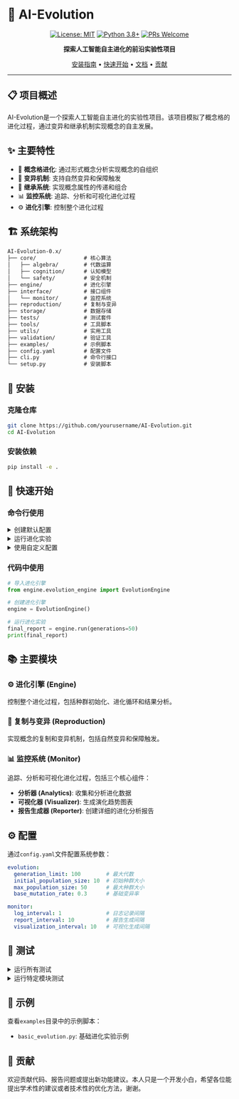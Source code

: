 # 🧬 AI-Evolution

<div align="center">

[![License: MIT](https://img.shields.io/badge/License-MIT-yellow.svg)](https://opensource.org/licenses/MIT)
[![Python 3.8+](https://img.shields.io/badge/python-3.8+-blue.svg)](https://www.python.org/downloads/)
[![PRs Welcome](https://img.shields.io/badge/PRs-welcome-brightgreen.svg)](CONTRIBUTING.md)

**探索人工智能自主进化的前沿实验性项目**

[安装指南](#安装) • [快速开始](#快速开始) • [文档](#主要模块) • [贡献](#贡献)

</div>

---

## 📋 项目概述

AI-Evolution是一个探索人工智能自主进化的实验性项目。该项目模拟了概念格的进化过程，通过变异和继承机制实现概念的自主发展。

## ✨ 主要特性

- 🧠 **概念格进化**: 通过形式概念分析实现概念的自组织
- 🔄 **变异机制**: 支持自然变异和保障触发
- 🧩 **继承系统**: 实现概念属性的传递和组合
- 📊 **监控系统**: 追踪、分析和可视化进化过程
- ⚙️ **进化引擎**: 控制整个进化过程

## 🏗️ 系统架构

```txt
AI-Evolution-0.x/
├── core/               # 核心算法
│   ├── algebra/        # 代数运算
│   ├── cognition/      # 认知模型
│   └── safety/         # 安全机制
├── engine/             # 进化引擎
├── interface/          # 接口组件
│   └── monitor/        # 监控系统
├── reproduction/       # 复制与变异
├── storage/            # 数据存储
├── tests/              # 测试套件
├── tools/              # 工具脚本
├── utils/              # 实用工具
├── validation/         # 验证工具
├── examples/           # 示例脚本
├── config.yaml         # 配置文件
├── cli.py              # 命令行接口
└── setup.py            # 安装脚本
```

## 🚀 安装

### 克隆仓库
```bash
git clone https://github.com/yourusername/AI-Evolution.git
cd AI-Evolution
```

### 安装依赖
```bash
pip install -e .
```

## 🏁 快速开始

### 命令行使用

<details>
<summary>创建默认配置</summary>

```bash
python cli.py --create-config
```
</details>

<details>
<summary>运行进化实验</summary>

```bash
python cli.py --generations 50
```
</details>

<details>
<summary>使用自定义配置</summary>

```bash
python cli.py --config my_config.yaml
```
</details>

### 代码中使用

```python
# 导入进化引擎
from engine.evolution_engine import EvolutionEngine

# 创建进化引擎
engine = EvolutionEngine()

# 运行进化实验
final_report = engine.run(generations=50)
print(final_report)
```

## 📚 主要模块

### ⚙️ 进化引擎 (Engine)

控制整个进化过程，包括种群初始化、进化循环和结果分析。

### 🧬 复制与变异 (Reproduction)

实现概念的复制和变异机制，包括自然变异和保障触发。

### 📊 监控系统 (Monitor)

追踪、分析和可视化进化过程，包括三个核心组件：
- **分析器 (Analytics)**: 收集和分析进化数据
- **可视化器 (Visualizer)**: 生成演化趋势图表
- **报告生成器 (Reporter)**: 创建详细的进化分析报告

## ⚙️ 配置

通过`config.yaml`文件配置系统参数：

```yaml
evolution:
  generation_limit: 100        # 最大代数
  initial_population_size: 10  # 初始种群大小
  max_population_size: 50      # 最大种群大小
  base_mutation_rate: 0.3      # 基础变异率

monitor:
  log_interval: 1              # 日志记录间隔
  report_interval: 10          # 报告生成间隔
  visualization_interval: 10   # 可视化生成间隔
```

## 🧪 测试

<details>
<summary>运行所有测试</summary>

```bash
python run_tests.py
```
</details>

<details>
<summary>运行特定模块测试</summary>

```bash
pytest tests/engine/
```
</details>

## 📝 示例

查看`examples`目录中的示例脚本：

- `basic_evolution.py`: 基础进化实验示例

## 🤝 贡献

欢迎贡献代码、报告问题或提出新功能建议。本人只是一个开发小白，希望各位能提出学术性的建议或者技术性的优化方法，谢谢。


